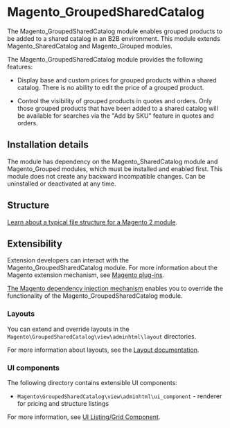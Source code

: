 # Magento_GroupedSharedCatalog

The Magento_GroupedSharedCatalog module enables grouped products to be added to a shared catalog in an B2B environment. This module extends Magento_SharedCatalog and Magento_Grouped modules.

The Magento_GroupedSharedCatalog module provides the following features:

* Display base and custom prices for grouped products within a shared catalog. There is no ability to edit the price of a grouped product.

* Control the visibility of grouped products in quotes and orders. Only those grouped products that have been added to a shared catalog will be available for searches via the "Add by SKU" feature in quotes and orders.

## Installation details

The module has dependency on the Magento_SharedCatalog module and Magento_Grouped modules, which must be installed and enabled first. This module does not create any backward incompatible changes. Can be uninstalled or deactivated at any time.

## Structure

[Learn about a typical file structure for a Magento 2 module](https://devdocs.magento.com/guides/v2.4/extension-dev-guide/build/module-file-structure.html).

## Extensibility

Extension developers can interact with the Magento_GroupedSharedCatalog module. For more information about the Magento extension mechanism, see [Magento plug-ins](https://devdocs.magento.com/guides/v2.4/extension-dev-guide/plugins.html).

[The Magento dependency injection mechanism](https://devdocs.magento.com/guides/v2.4/extension-dev-guide/depend-inj.html) enables you to override the functionality of the Magento_GroupedSharedCatalog module.

### Layouts

You can extend and override layouts in the `Magento\GroupedSharedCatalog\view\adminhtml\layout` directories.

For more information about layouts, see the [Layout documentation](https://devdocs.magento.com/guides/v2.4/frontend-dev-guide/layouts/layout-overview.html).

### UI components

The following directory contains extensible UI components:

* `Magento\GroupedSharedCatalog\view\adminhtml\ui_component` - renderer for pricing and structure listings

For more information, see [UI Listing/Grid Component](https://devdocs.magento.com/guides/v2.4/ui_comp_guide/components/ui-listing-grid.html).
